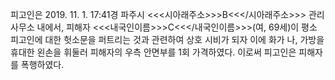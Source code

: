 피고인은 2019. 11. 1. 17:41경 파주시 <<<시아래주소>>>B<<</시아래주소>>> 관리사무소 내에서, 피해자 <<<내국인이름>>>C<<</내국인이름>>>(여, 69세)이 평소 피고인에 대한 헛소문을 퍼트리는 것과 관련하여 상호 시비가 되자 이에 화가 나, 가방을 휴대한 왼손을 휘둘러 피해자의 우측 안면부를 1회 가격하였다.
이로써 피고인은 피해자를 폭행하였다.